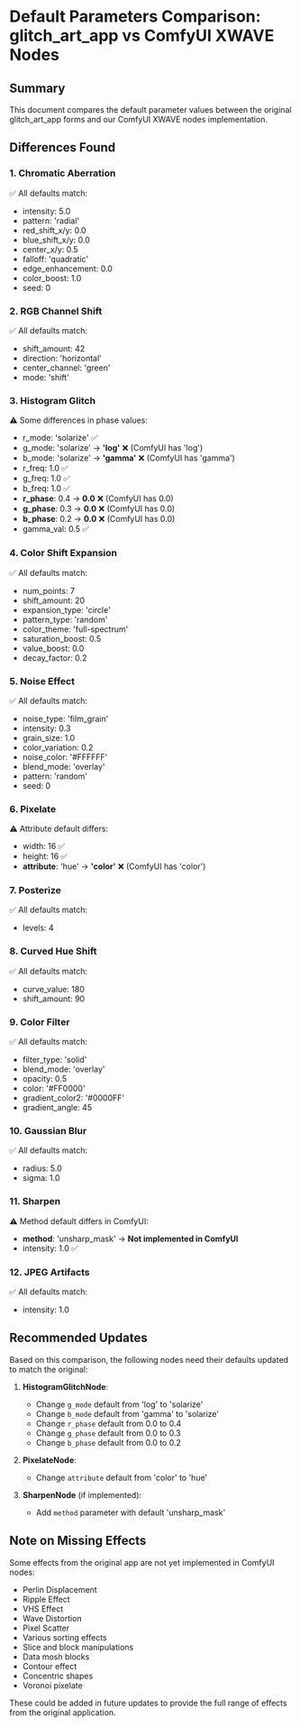# Default Parameters Comparison: glitch_art_app vs ComfyUI XWAVE Nodes

## Summary
This document compares the default parameter values between the original glitch_art_app forms and our ComfyUI XWAVE nodes implementation.

## Differences Found

### 1. **Chromatic Aberration**
✅ All defaults match:
- intensity: 5.0
- pattern: 'radial'
- red_shift_x/y: 0.0
- blue_shift_x/y: 0.0
- center_x/y: 0.5
- falloff: 'quadratic'
- edge_enhancement: 0.0
- color_boost: 1.0
- seed: 0

### 2. **RGB Channel Shift**
✅ All defaults match:
- shift_amount: 42
- direction: 'horizontal'
- center_channel: 'green'
- mode: 'shift'

### 3. **Histogram Glitch**
⚠️ Some differences in phase values:
- r_mode: 'solarize' ✅
- g_mode: 'solarize' → **'log'** ❌ (ComfyUI has 'log')
- b_mode: 'solarize' → **'gamma'** ❌ (ComfyUI has 'gamma')
- r_freq: 1.0 ✅
- g_freq: 1.0 ✅
- b_freq: 1.0 ✅
- **r_phase**: 0.4 → **0.0** ❌ (ComfyUI has 0.0)
- **g_phase**: 0.3 → **0.0** ❌ (ComfyUI has 0.0)
- **b_phase**: 0.2 → **0.0** ❌ (ComfyUI has 0.0)
- gamma_val: 0.5 ✅

### 4. **Color Shift Expansion**
✅ All defaults match:
- num_points: 7
- shift_amount: 20
- expansion_type: 'circle'
- pattern_type: 'random'
- color_theme: 'full-spectrum'
- saturation_boost: 0.5
- value_boost: 0.0
- decay_factor: 0.2

### 5. **Noise Effect**
✅ All defaults match:
- noise_type: 'film_grain'
- intensity: 0.3
- grain_size: 1.0
- color_variation: 0.2
- noise_color: '#FFFFFF'
- blend_mode: 'overlay'
- pattern: 'random'
- seed: 0

### 6. **Pixelate**
⚠️ Attribute default differs:
- width: 16 ✅
- height: 16 ✅
- **attribute**: 'hue' → **'color'** ❌ (ComfyUI has 'color')

### 7. **Posterize**
✅ All defaults match:
- levels: 4

### 8. **Curved Hue Shift**
✅ All defaults match:
- curve_value: 180
- shift_amount: 90

### 9. **Color Filter**
✅ All defaults match:
- filter_type: 'solid'
- blend_mode: 'overlay'
- opacity: 0.5
- color: '#FF0000'
- gradient_color2: '#0000FF'
- gradient_angle: 45

### 10. **Gaussian Blur**
✅ All defaults match:
- radius: 5.0
- sigma: 1.0

### 11. **Sharpen**
⚠️ Method default differs in ComfyUI:
- **method**: 'unsharp_mask' → **Not implemented in ComfyUI**
- intensity: 1.0 ✅

### 12. **JPEG Artifacts**
✅ All defaults match:
- intensity: 1.0

## Recommended Updates

Based on this comparison, the following nodes need their defaults updated to match the original:

1. **HistogramGlitchNode**:
   - Change `g_mode` default from 'log' to 'solarize'
   - Change `b_mode` default from 'gamma' to 'solarize'
   - Change `r_phase` default from 0.0 to 0.4
   - Change `g_phase` default from 0.0 to 0.3
   - Change `b_phase` default from 0.0 to 0.2

2. **PixelateNode**:
   - Change `attribute` default from 'color' to 'hue'

3. **SharpenNode** (if implemented):
   - Add `method` parameter with default 'unsharp_mask'

## Note on Missing Effects

Some effects from the original app are not yet implemented in ComfyUI nodes:
- Perlin Displacement
- Ripple Effect
- VHS Effect
- Wave Distortion
- Pixel Scatter
- Various sorting effects
- Slice and block manipulations
- Data mosh blocks
- Contour effect
- Concentric shapes
- Voronoi pixelate

These could be added in future updates to provide the full range of effects from the original application. 
